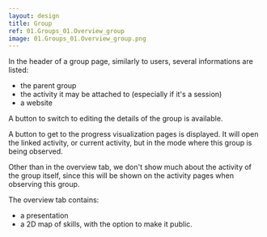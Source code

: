 ```yaml
---
layout: design
title: Group
ref: 01.Groups_01.Overview_group
image: 01.Groups_01.Overview_group.png
---
```


In the header of a group page, similarly to users, several informations are listed:
- the parent group
- the activity it may be attached to (especially if it's a session)
- a website

A button to switch to editing the details of the group is available.

A button to get to the progress visualization pages is displayed. It will open the linked activity, or current activity, but in the mode where this group is being observed.

Other than in the overview tab, we don't show much about the activity of the group itself, since this will be shown on the activity pages when observing this group.

The overview tab contains:
- a presentation
- a 2D map of skills, with the option to make it public.
